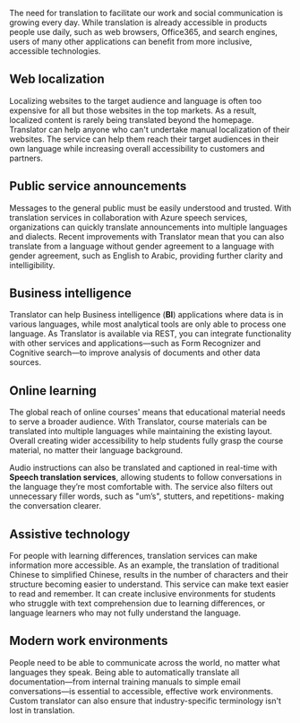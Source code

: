 The need for translation to facilitate our work and social communication is growing every day. While translation is already accessible in products people use daily, such as web browsers, Office365, and search engines, users of many other applications can benefit from more inclusive, accessible technologies.

## Web localization

Localizing websites to the target audience and language is often too expensive for all but those websites in the top markets. As a result, localized content is rarely being translated beyond the homepage. Translator can help anyone who can't undertake manual localization of their websites. The service can help them reach their target audiences in their own language while increasing overall accessibility to customers and partners.

## Public service announcements

Messages to the general public must be easily understood and trusted. With translation services in collaboration with Azure speech services, organizations can quickly translate announcements into multiple languages and dialects. Recent improvements with Translator mean that you can also translate from a language without gender agreement to a language with gender agreement, such as English to Arabic, providing further clarity and intelligibility.

## Business intelligence

Translator can help Business intelligence (**BI**) applications where data is in various languages, while most analytical tools are only able to process one language. As Translator is available via REST, you can integrate functionality with other services and applications—such as Form Recognizer and Cognitive search—to improve analysis of documents and other data sources.

## Online learning

The global reach of online courses' means that educational material needs to serve a broader audience. With Translator, course materials can be translated into multiple languages while maintaining the existing layout. Overall creating wider accessibility to help students fully grasp the course material, no matter their language background.

Audio instructions can also be translated and captioned in real-time with **Speech translation services**, allowing students to follow conversations in the language they’re most comfortable with. The service also filters out unnecessary filler words, such as "um’s", stutters, and repetitions- making the conversation clearer.

## Assistive technology

For people with learning differences, translation services can make information more accessible. As an example, the translation of traditional Chinese to simplified Chinese, results in the number of characters and their structure becoming easier to understand. This service can make text easier to read and remember. It can create inclusive environments for students who struggle with text comprehension due to learning differences, or language learners who may not fully understand the language.

## Modern work environments

People need to be able to communicate across the world, no matter what languages they speak. Being able to automatically translate all documentation—from internal training manuals to simple email conversations—is essential to accessible, effective work environments. Custom translator can also ensure that industry-specific terminology isn't lost in translation.
